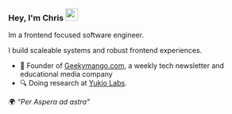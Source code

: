 ### Hey, I'm Chris <img src="https://media.tenor.com/e3GqicbfhMYAAAAi/get-greeting-get-greetings.gif" width="25px">

Im a frontend focused software engineer.

I build scaleable systems and robust frontend experiences.

- 🥭 Founder of [Geekymango.com](http://Geekymango.com), a weekly tech newsletter and educational media company
- 🔍 Doing research at [Yukio Labs](http://yukiolabs.com).

 🌍 _“Per Aspera ad astra"_

